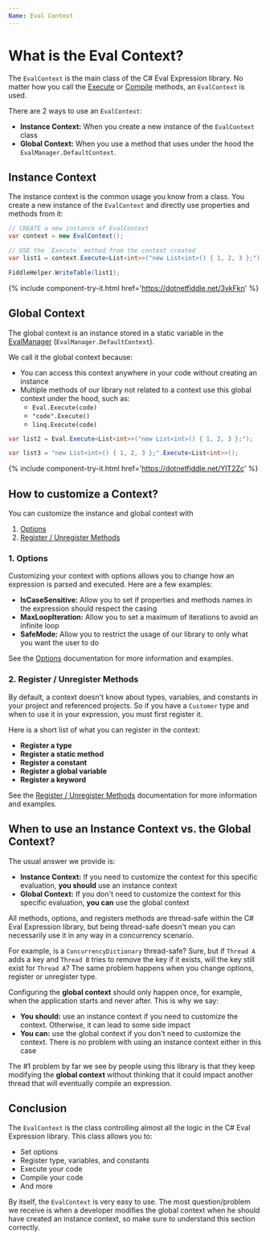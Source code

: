 ```yaml
---
Name: Eval Context
---
```


# What is the Eval Context?

The `EvalContext` is the main class of the C# Eval Expression library. No matter how you call the [Execute](/eval-execute) or [Compile](/eval-compile) methods, an `EvalContext` is used.

There are 2 ways to use an `EvalContext`:

- **Instance Context:** When you create a new instance of the `EvalContext` class
- **Global Context:** When you use a method that uses under the hood the `EvalManager.DefaultContext`.

## Instance Context

The instance context is the common usage you know from a class. You create a new instance of the `EvalContext` and directly use properties and methods from it:

```csharp
// CREATE a new instance of EvalContext
var context = new EvalContext();

// USE the `Execute` method from the context created
var list1 = context.Execute<List<int>>("new List<int>() { 1, 2, 3 };");

FiddleHelper.WriteTable(list1);
```

{% include component-try-it.html href='https://dotnetfiddle.net/3ykFkn' %}

## Global Context

The global context is an instance stored in a static variable in the [EvalManager](/eval-manager) (`EvalManager.DefaultContext`).

We call it the global context because:

- You can access this context anywhere in your code without creating an instance
- Multiple methods of our library not related to a context use this global context under the hood, such as:
   - `Eval.Execute(code)`
   - `"code".Execute()`
   - `linq.Execute(code)`

```csharp
var list2 = Eval.Execute<List<int>>("new List<int>() { 1, 2, 3 };");

var list3 = "new List<int>() { 1, 2, 3 };".Execute<List<int>>();
```

{% include component-try-it.html href='https://dotnetfiddle.net/YlT2Zc' %}

## How to customize a Context?
   
You can customize the instance and global context with

1. [Options](/options)
2. [Register / Unregister Methods](/register-unregister)

### 1. Options

Customizing your context with options allows you to change how an expression is parsed and executed. Here are a few examples:

- **IsCaseSensitive:** Allow you to set if properties and methods names in the expression should respect the casing
- **MaxLoopIteration:** Allow you to set a maximum of iterations to avoid an infinite loop
- **SafeMode:** Allow you to restrict the usage of our library to only what you want the user to do

See the [Options](/options) documentation for more information and examples.

### 2. Register / Unregister Methods

By default, a context doesn't know about types, variables, and constants in your project and referenced projects. So if you have a `Customer` type and when to use it in your expression, you must first register it.

Here is a short list of what you can register in the context:

- **Register a type**
- **Register a static method**
- **Register a constant**
- **Register a global variable**
- **Register a keyword**

See the [Register / Unregister Methods](/register-unregister) documentation for more information and examples.

## When to use an Instance Context vs. the Global Context?

The usual answer we provide is:

- **Instance Context:**  If you need to customize the context for this specific evaluation, **you should** use an instance context
- **Global Context:** If you don't need to customize the context for this specific evaluation, **you can** use the global context

All methods, options, and registers methods are thread-safe within the C# Eval Expression library, but being thread-safe doesn't mean you can necessarily use it in any way in a concurrency scenario.

For example, is a `ConcurrencyDictionary` thread-safe? Sure, but if `Thread A` adds a key and `Thread B` tries to remove the key if it exists, will the key still exist for `Thread A`? The same problem happens when you change options, register or unregister type.

Configuring the **global context** should only happen once, for example, when the application starts and never after. This is why we say:

- **You should:** use an instance context if you need to customize the context. Otherwise, it can lead to some side impact
- **You can:** use the global context if you don't need to customize the context. There is no problem with using an instance context either in this case

The #1 problem by far we see by people using this library is that they keep modifying the **global context** without thinking that it could impact another thread that will eventually compile an expression.

## Conclusion

The `EvalContext` is the class controlling almost all the logic in the C# Eval Expression library. This class allows you to:

- Set options
- Register type, variables, and constants
- Execute your code
- Compile your code
- And more

By itself, the `EvalContext` is very easy to use. The most question/problem we receive is when a developer modifies the global context when he should have created an instance context, so make sure to understand this section correctly.